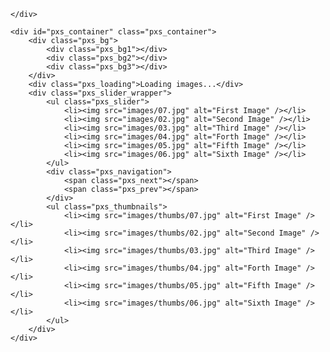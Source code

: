 <!doctype html>
<html>
<head>
<title>jquery视差滑块幻灯特效(易烊千玺)</title>
<meta charset="utf-8">
<link rel="stylesheet" type="text/css" href="css/style.css" />
<script src="js/move.js" type="text/javascript"></script>
<script src="js/index.js" type="text/javascript"></script>
</head>
<body>
    <div class="wrapper">
        
    </div>

    <div id="pxs_container" class="pxs_container">
        <div class="pxs_bg">
            <div class="pxs_bg1"></div>
            <div class="pxs_bg2"></div>
            <div class="pxs_bg3"></div>
        </div>
        <div class="pxs_loading">Loading images...</div>
        <div class="pxs_slider_wrapper">
            <ul class="pxs_slider">
                <li><img src="images/07.jpg" alt="First Image" /></li>
                <li><img src="images/02.jpg" alt="Second Image" /></li>
                <li><img src="images/03.jpg" alt="Third Image" /></li>
                <li><img src="images/04.jpg" alt="Forth Image" /></li>
                <li><img src="images/05.jpg" alt="Fifth Image" /></li>
                <li><img src="images/06.jpg" alt="Sixth Image" /></li>
            </ul>
            <div class="pxs_navigation">
                <span class="pxs_next"></span>
                <span class="pxs_prev"></span>
            </div>
            <ul class="pxs_thumbnails">
                <li><img src="images/thumbs/07.jpg" alt="First Image" /></li>
                <li><img src="images/thumbs/02.jpg" alt="Second Image" /></li>
                <li><img src="images/thumbs/03.jpg" alt="Third Image" /></li>
                <li><img src="images/thumbs/04.jpg" alt="Forth Image" /></li>
                <li><img src="images/thumbs/05.jpg" alt="Fifth Image" /></li>
                <li><img src="images/thumbs/06.jpg" alt="Sixth Image" /></li>
            </ul>
        </div>
    </div>
   <div class="footer">
		<div style="text-align:center;clear:both;">
  </div>
<script src="/gg_bd_ad_720x90.js" type="text/javascript"></script>
<script src="/follow.js" type="text/javascript"></script>

<script>
var oLoad = getByClass(document.body, 'pxs_loading')[0];
var oImgBox = getByClass(document.body,'pxs_slider_wrapper')[0];

var imgs = document.getElementsByTagName('img');
for(var i=0;i<imgs.length;i++){
	imgs[i].onload = function()
	{
		oLoad.style.display = 'none';
	}
	oImgBox.style.display = 'block';
}
</script>    

</body>
</html>

